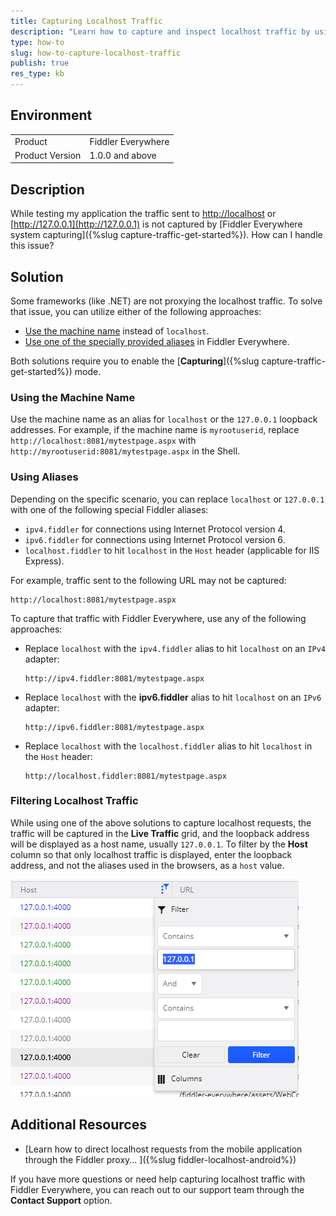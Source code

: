 ```yaml
---
title: Capturing Localhost Traffic
description: "Learn how to capture and inspect localhost traffic by using the Fiddler Everywhere web-debugging client."
type: how-to
slug: how-to-capture-localhost-traffic
publish: true
res_type: kb
---
```


## Environment

|   |   |
|---|---|
| Product   |  Fiddler Everywhere  |
| Product Version | 1.0.0 and above  |

## Description

While testing my application the traffic sent to [http://localhost](http://localhost) or [http://127.0.0.1](http://127.0.0.1) is not captured by [Fiddler Everywhere system capturing]({%slug capture-traffic-get-started%}). How can I handle this issue?

## Solution

Some frameworks (like .NET) are not proxying the localhost traffic. To solve that issue, you can utilize either of the following approaches:

- [Use the machine name](#using-the-machine-name) instead of `localhost`.
- [Use one of the specially provided aliases](#using-aliases) in Fiddler Everywhere.

Both solutions require you to enable the [**Capturing**]({%slug capture-traffic-get-started%}) mode.

### Using the Machine Name

Use the machine name as an alias for `localhost` or the `127.0.0.1` loopback addresses. For example, if the machine name is `myrootuserid`, replace `http://localhost:8081/mytestpage.aspx` with `http://myrootuserid:8081/mytestpage.aspx` in the Shell.

### Using Aliases

Depending on the specific scenario, you can replace `localhost` or `127.0.0.1` with one of the following special Fiddler aliases:

* `ipv4.fiddler` for connections using Internet Protocol version 4.
* `ipv6.fiddler` for connections using Internet Protocol version 6.
* `localhost.fiddler` to hit `localhost` in the `Host` header (applicable for IIS Express).

For example, traffic sent to the following URL may not be captured:

```Shell
http://localhost:8081/mytestpage.aspx
```

To capture that traffic with Fiddler Everywhere, use any of the following approaches:

* Replace `localhost` with the `ipv4.fiddler` alias to hit `localhost` on an `IPv4` adapter:

    ```Shell
    http://ipv4.fiddler:8081/mytestpage.aspx
    ```

* Replace `localhost` with the **ipv6.fiddler** alias to hit `localhost` on an `IPv6` adapter:

    ```Shell
    http://ipv6.fiddler:8081/mytestpage.aspx
    ```

* Replace `localhost` with the `localhost.fiddler` alias to hit `localhost` in the `Host` header:

    ```Shell
    http://localhost.fiddler:8081/mytestpage.aspx
    ```

### Filtering Localhost Traffic

While using one of the above solutions to capture localhost requests, the traffic will be captured in the **Live Traffic** grid, and the loopback address will be displayed as a host name, usually `127.0.0.1`. To filter by the **Host** column so that only localhost traffic is displayed, enter the loopback address, and not the aliases used in the browsers, as a `host` value.

![Example Localhost filtering](../images/kb/localhost-filtering.png)


## Additional Resources

* [Learn how to direct localhost requests from the mobile application through the Fiddler proxy... ]({%slug fiddler-localhost-android%})

If you have more questions or need help capturing localhost traffic with Fiddler Everywhere, you can reach out to our support team through the **Contact Support** option.